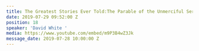 ```yaml
---
title: The Greatest Stories Ever Told:The Parable of the Unmerciful Servant
date: 2019-07-29 09:52:00 Z
position: 18
speaker: 'David White '
media: https://www.youtube.com/embed/m9P3B4wZ3Jk
message_date: 2019-07-28 10:00:00 Z
---
```


